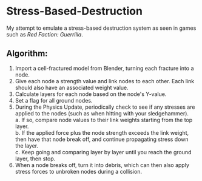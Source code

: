 # Stress-Based-Destruction
My attempt to emulate a stress-based destruction system as seen in games such as *Red Faction: Guerrilla*.

## Algorithm:

1. Import a cell-fractured model from Blender, turning each fracture into a node.  
2. Give each node a strength value and link nodes to each other. Each link should also have an associated weight value.  
3. Calculate layers for each node based on the node's Y-value.  
4. Set a flag for all ground nodes.  
5. During the Physics Update, periodically check to see if any stresses are applied to the nodes (such as when hitting with your sledgehammer).  
    a. If so, compare node values to their link weights starting from the top layer.  
    b. If the applied force plus the node strength exceeds the link weight, then have that node break off, and continue propagating stress down the layer.  
    c. Keep going and comparing layer by layer until you reach the ground layer, then stop.  
6. When a node breaks off, turn it into debris, which can then also apply stress forces to unbroken nodes during a collision.
